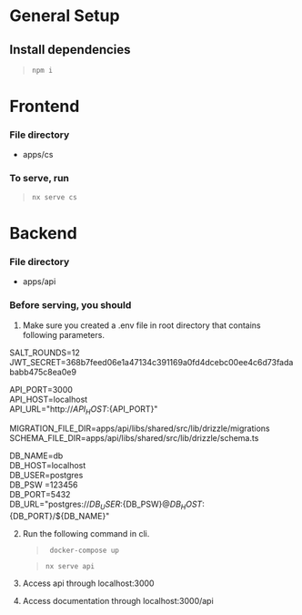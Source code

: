 # General Setup

## Install dependencies

> `npm i `

# Frontend

### File directory

- apps/cs

### To serve, run

> `nx serve cs`

# Backend

### File directory

- apps/api

### Before serving, you should

1. Make sure you created a .env file in root directory that contains following parameters.

SALT_ROUNDS=12  
JWT_SECRET=368b7feed06e1a47134c391169a0fd4dcebc00ee4c6d73fadababb475c8ea0e9

API_PORT=3000  
API_HOST=localhost  
API_URL="http://${API_HOST}:${API_PORT}"

MIGRATION_FILE_DIR=apps/api/libs/shared/src/lib/drizzle/migrations  
SCHEMA_FILE_DIR=apps/api/libs/shared/src/lib/drizzle/schema.ts

DB_NAME=db  
DB_HOST=localhost  
DB_USER=postgres  
DB_PSW =123456  
DB_PORT=5432  
DB_URL="postgres://${DB_USER}:${DB_PSW}@${DB_HOST}:${DB_PORT}/${DB_NAME}"

2. Run the following command in cli.

   > ` docker-compose up`

   > `nx serve api`

3. Access api through localhost:3000
4. Access documentation through localhost:3000/api
